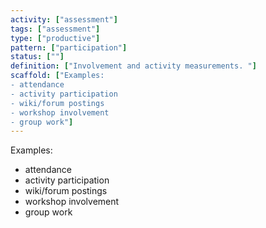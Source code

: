 ```yaml
---
activity: ["assessment"]
tags: ["assessment"]
type: ["productive"]
pattern: ["participation"]
status: [""]
definition: ["Involvement and activity measurements. "]
scaffold: ["Examples:
- attendance
- activity participation
- wiki/forum postings
- workshop involvement
- group work"]
---
```


Examples:
- attendance
- activity participation
- wiki/forum postings
- workshop involvement
- group work
